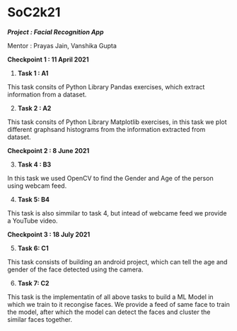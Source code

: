 # SoC2k21 

***Project : Facial Recognition App***

Mentor : Prayas Jain, Vanshika Gupta

**Checkpoint 1 : 11 April 2021**

1) **Task 1 : A1**

This task consits of Python Library Pandas exercises, which extract information from a dataset.

 2) **Task 2 : A2**

 This task consits of Python Library Matplotlib exercises, in this task we plot different graphsand histograms from the information extracted from dataset.  
 
 **Checkpoint 2 : 8 June 2021**
 
 3) **Task 4 : B3**
 
 In this task we used OpenCV to find the Gender and Age of the person using webcam feed.

 4) **Task 5: B4**
                    
 This task is also simmilar to task 4, but intead of webcame feed we provide a YouTube video.
 
 **Checkpoint 3 : 18 July 2021**
 
 5) **Task 6: C1**
 
 This task consists of building an android project, which can tell the age and gender of the face detected using the camera.

 6) **Task 7: C2**
                     
 This task is the implementatin of all above tasks to build a ML Model in which we train to it recongise faces.
 We provide a feed of same face to train the model, after which the model can detect the faces and cluster the similar faces together.
            
